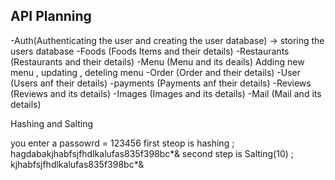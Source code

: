 ## API Planning 

-Auth(Authenticating the user and creating the user database) -> storing the users database 
-Foods (Foods Items and their details)
-Restaurants (Restaurants and their details)
-Menu (Menu and its deails) Adding new menu , updating , deteling menu
-Order (Order and their details)
-User (Users anf their details)
-payments (Payments anf their details) 
-Reviews (Reviews and its details)
-Images (Images and its details)
-Mail (Mail and its details)


Hashing and Salting

you enter a passowrd = 123456
first steop is hashing ; hagdabakjhabfsjfhdlkalufas835f398bc*&
second step is Salting(10) ;  kjhabfsjfhdlkalufas835f398bc*&


